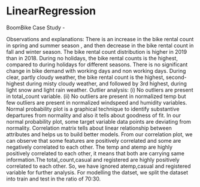 # LinearRegression
BoomBike Case Study - 

Observations and explanations:
There is an increase in the bike rental count in spring and summer season , and then decrease in the bike rental count in fall and winter season.
The bike rental count distribution is higher in 2019 than in 2018.
During no holidays, the bike rental counts is the highest, compared to during holidays for different seasons.
There is no significant change in bike demand with working days and non working days.
During clear, partly cloudy weather, the bike rental count is the highest, second-highest during misty cloudy weather, and followed by 3rd highest, during light snow and light rain weather.
Outlier analysis:
(i) No outliers are present in total_count variable.
(ii) No outliers are present in normalized temp but few outliers are present in normalized windspeed and humidity variables.
Normal probability plot is a graphical technique to identify substantive departures from normality and also it tells about goodness of fit. In our normal probability plot, some target variable data points are deviating from normality.
Correlation matrix tells about linear relationship between attributes and helps us to build better models. From our correlation plot, we can observe that some features are positively correlated and some are negatively correlated to each other. The temp and atemp are highly positively correlated to each other, it means that both are carrying same information.The total_count,casual and registered are highly positively correlated to each other. So, we have ignored atemp,casual and registered variable for further analysis.
For modelling the datset, we split the dataset into train and test in the ratio of 70:30.
